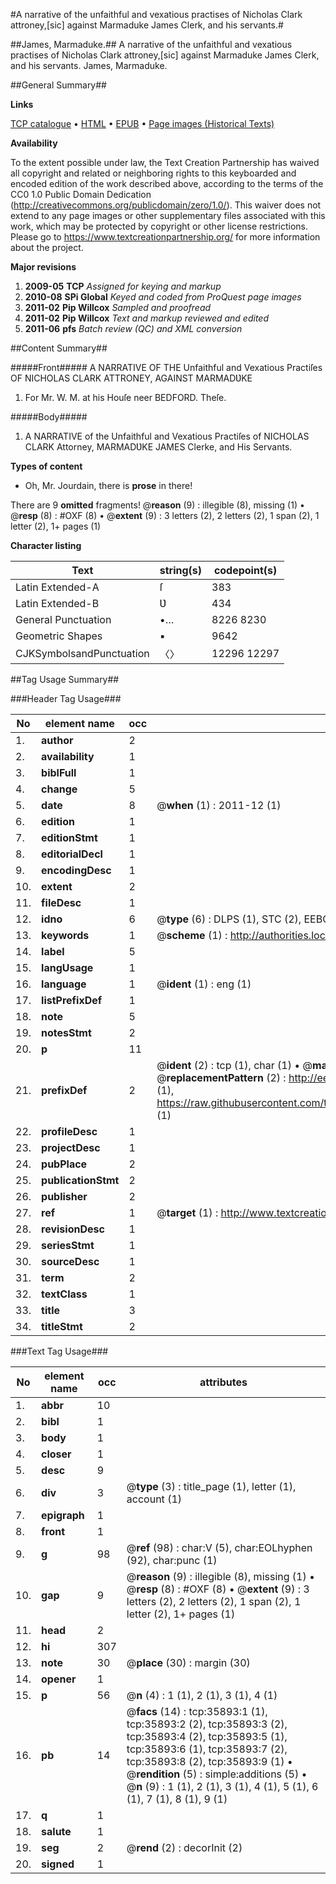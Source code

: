 #A narrative of the unfaithful and vexatious practises of Nicholas Clark attroney,[sic] against Marmaduke James Clerk, and his servants.#

##James, Marmaduke.##
A narrative of the unfaithful and vexatious practises of Nicholas Clark attroney,[sic] against Marmaduke James Clerk, and his servants.
James, Marmaduke.

##General Summary##

**Links**

[TCP catalogue](http://www.ota.ox.ac.uk/tcp/)  • 
[HTML](http://tei.it.ox.ac.uk/tcp/Texts-HTML/free/A46/A46630.html)  • 
[EPUB](http://tei.it.ox.ac.uk/tcp/Texts-EPUB/free/A46/A46630.epub) • 
[Page images (Historical Texts)](https://historicaltexts.jisc.ac.uk/eebo-99831430e)

**Availability**

To the extent possible under law, the Text Creation Partnership has waived all copyright and related or neighboring rights to this keyboarded and encoded edition of the work described above, according to the terms of the CC0 1.0 Public Domain Dedication (http://creativecommons.org/publicdomain/zero/1.0/). This waiver does not extend to any page images or other supplementary files associated with this work, which may be protected by copyright or other license restrictions. Please go to https://www.textcreationpartnership.org/ for more information about the project.

**Major revisions**

1. __2009-05__ __TCP__ *Assigned for keying and markup*
1. __2010-08__ __SPi Global__ *Keyed and coded from ProQuest page images*
1. __2011-02__ __Pip Willcox__ *Sampled and proofread*
1. __2011-02__ __Pip Willcox__ *Text and markup reviewed and edited*
1. __2011-06__ __pfs__ *Batch review (QC) and XML conversion*

##Content Summary##

#####Front#####
A NARRATIVE OF THE Unfaithful and Vexatious Practiſes OF NICHOLAS CLARK ATTRONEY, AGAINST MARMADƲKE 
1. For Mr. W. M. at his Houſe neer BEDFORD. Theſe.

#####Body#####

1. A NARRATIVE of the Unfaithful and Vexatious Practiſes of NICHOLAS CLARK Attorney, MARMADƲKE JAMES Clerke, and His Servants.

**Types of content**

  * Oh, Mr. Jourdain, there is **prose** in there!

There are 9 **omitted** fragments! 
 @__reason__ (9) : illegible (8), missing (1)  •  @__resp__ (8) : #OXF (8)  •  @__extent__ (9) : 3 letters (2), 2 letters (2), 1 span (2), 1 letter (2), 1+ pages (1)

**Character listing**


|Text|string(s)|codepoint(s)|
|---|---|---|
|Latin Extended-A|ſ|383|
|Latin Extended-B|Ʋ|434|
|General Punctuation|•…|8226 8230|
|Geometric Shapes|▪|9642|
|CJKSymbolsandPunctuation|〈〉|12296 12297|

##Tag Usage Summary##

###Header Tag Usage###

|No|element name|occ|attributes|
|---|---|---|---|
|1.|__author__|2||
|2.|__availability__|1||
|3.|__biblFull__|1||
|4.|__change__|5||
|5.|__date__|8| @__when__ (1) : 2011-12 (1)|
|6.|__edition__|1||
|7.|__editionStmt__|1||
|8.|__editorialDecl__|1||
|9.|__encodingDesc__|1||
|10.|__extent__|2||
|11.|__fileDesc__|1||
|12.|__idno__|6| @__type__ (6) : DLPS (1), STC (2), EEBO-CITATION (1), PROQUEST (1), VID (1)|
|13.|__keywords__|1| @__scheme__ (1) : http://authorities.loc.gov/ (1)|
|14.|__label__|5||
|15.|__langUsage__|1||
|16.|__language__|1| @__ident__ (1) : eng (1)|
|17.|__listPrefixDef__|1||
|18.|__note__|5||
|19.|__notesStmt__|2||
|20.|__p__|11||
|21.|__prefixDef__|2| @__ident__ (2) : tcp (1), char (1)  •  @__matchPattern__ (2) : ([0-9\-]+):([0-9IVX]+) (1), (.+) (1)  •  @__replacementPattern__ (2) : http://eebo.chadwyck.com/downloadtiff?vid=$1&page=$2 (1), https://raw.githubusercontent.com/textcreationpartnership/Texts/master/tcpchars.xml#$1 (1)|
|22.|__profileDesc__|1||
|23.|__projectDesc__|1||
|24.|__pubPlace__|2||
|25.|__publicationStmt__|2||
|26.|__publisher__|2||
|27.|__ref__|1| @__target__ (1) : http://www.textcreationpartnership.org/docs/. (1)|
|28.|__revisionDesc__|1||
|29.|__seriesStmt__|1||
|30.|__sourceDesc__|1||
|31.|__term__|2||
|32.|__textClass__|1||
|33.|__title__|3||
|34.|__titleStmt__|2||


###Text Tag Usage###

|No|element name|occ|attributes|
|---|---|---|---|
|1.|__abbr__|10||
|2.|__bibl__|1||
|3.|__body__|1||
|4.|__closer__|1||
|5.|__desc__|9||
|6.|__div__|3| @__type__ (3) : title_page (1), letter (1), account (1)|
|7.|__epigraph__|1||
|8.|__front__|1||
|9.|__g__|98| @__ref__ (98) : char:V (5), char:EOLhyphen (92), char:punc (1)|
|10.|__gap__|9| @__reason__ (9) : illegible (8), missing (1)  •  @__resp__ (8) : #OXF (8)  •  @__extent__ (9) : 3 letters (2), 2 letters (2), 1 span (2), 1 letter (2), 1+ pages (1)|
|11.|__head__|2||
|12.|__hi__|307||
|13.|__note__|30| @__place__ (30) : margin (30)|
|14.|__opener__|1||
|15.|__p__|56| @__n__ (4) : 1 (1), 2 (1), 3 (1), 4 (1)|
|16.|__pb__|14| @__facs__ (14) : tcp:35893:1 (1), tcp:35893:2 (2), tcp:35893:3 (2), tcp:35893:4 (2), tcp:35893:5 (1), tcp:35893:6 (1), tcp:35893:7 (2), tcp:35893:8 (2), tcp:35893:9 (1)  •  @__rendition__ (5) : simple:additions (5)  •  @__n__ (9) : 1 (1), 2 (1), 3 (1), 4 (1), 5 (1), 6 (1), 7 (1), 8 (1), 9 (1)|
|17.|__q__|1||
|18.|__salute__|1||
|19.|__seg__|2| @__rend__ (2) : decorInit (2)|
|20.|__signed__|1||
